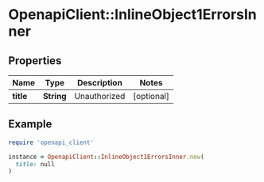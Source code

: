 # OpenapiClient::InlineObject1ErrorsInner

## Properties

| Name | Type | Description | Notes |
| ---- | ---- | ----------- | ----- |
| **title** | **String** | Unauthorized | [optional] |

## Example

```ruby
require 'openapi_client'

instance = OpenapiClient::InlineObject1ErrorsInner.new(
  title: null
)
```


